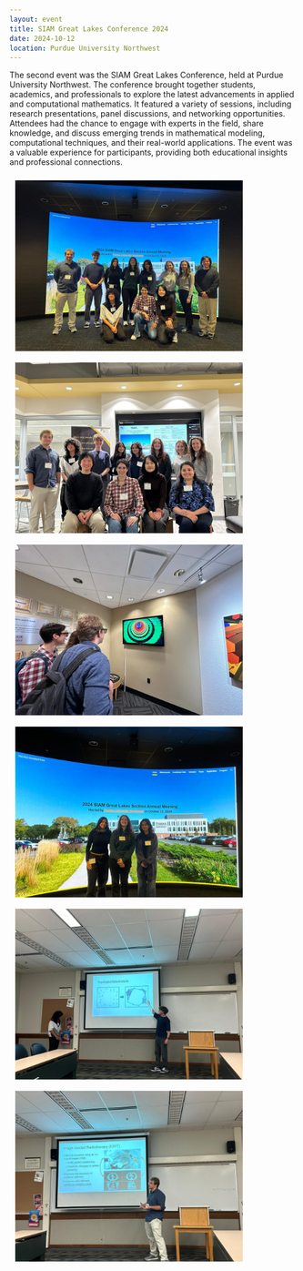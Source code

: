 ```yaml
---
layout: event 
title: SIAM Great Lakes Conference 2024
date: 2024-10-12
location: Purdue University Northwest
---
```


The second event was the SIAM Great Lakes Conference, held at Purdue University Northwest. The conference brought together students, academics, and professionals to explore the latest advancements in applied and computational mathematics. It featured a variety of sessions, including research presentations, panel discussions, and networking opportunities. Attendees had the chance to engage with experts in the field, share knowledge, and discuss emerging trends in mathematical modeling, computational techniques, and their real-world applications. The event was a valuable experience for participants, providing both educational insights and professional connections.


<img src="/assets/Event2_pic1.jpg" width="400" style="padding: 10px; display: block;">

<img src="/assets/Event2_pic2.jpg" width="400" style="padding: 10px; display: block;">

<img src="/assets/Event2_pic3.jpg" width="400" style="padding: 10px; display: block;">

<img src="/assets/Event2_pic4.jpg" width="400" style="padding: 10px; display: block;">

<img src="/assets/Event2_pic5.jpg" width="400" style="padding: 10px; display: block;">

<img src="/assets/Event2_pic6.jpg" width="400" style="padding: 10px; display: block;">
